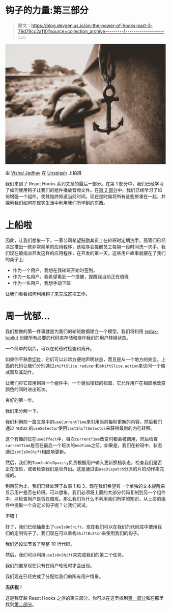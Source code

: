 # 钩子的力量:第三部分

> 原文：<https://blog.devgenius.io/on-the-power-of-hooks-part-3-78d79cc2a110?source=collection_archive---------1----------------------->

![](img/ad64972cc1e1ba7ec19e61f251ce4f7d.png)

由 [Vishal Jadhav](https://unsplash.com/@vishu_2star?utm_source=unsplash&utm_medium=referral&utm_content=creditCopyText) 在 [Unsplash](https://unsplash.com/?utm_source=unsplash&utm_medium=referral&utm_content=creditCopyText) 上拍摄

我们来到了 React Hooks 系列文章的最后一部分。在第 1 部分中，我们已经学习了如何使用钩子让我们的组件播放音频文件。在[第 2 部分](https://medium.com/@accounts_32070/on-the-power-of-hooks-part-2-8de86630648c)中，我们已经学习了如何增强一个组件，使其始终知道当前时间。现在是时候将所有这些拼凑在一起，并探索我们如何在现实生活中利用我们所学到的东西。

# 上船啦

因此，让我们想象一下，一家公司希望鼓励其员工在轮班时定期洗手。高管们已经决定推出一款非常简单的应用程序，该程序会提醒员工每隔一段时间洗一次手。我们现在被指派开发这样的应用程序，在开发的第一天，这些用户故事就摆在了我们的桌子上:

*   作为一个用户，我想在我轮班开始时签到。
*   作为一名用户，我希望看到一个提醒，提醒我当前正在值班
*   作为一名用户，我想手动下班

让我们看看如何利用钩子来完成这项工作。

# 周一忧郁…

我们想做的第一件事就是为我们的轮班数据建立一个模型。我们将利用 [redux-toolkit](https://redux-toolkit.js.org/) 创建所有必要的代码来存储和操作我们的用户转换状态。

一个简单的切片，可以在轮班时检查和离开。

如果你不熟悉[切片](https://redux-toolkit.js.org/api/createSlice)，它们可以非常方便地声明状态，而且是从一个地方的突变。上面的代码让我们分别通过`shiftSlice.reducer`和`shiftSlice.action`来访问一个缩减器及其动作。

让我们将它应用到第一个组件中，一个类似按钮的视图，它允许用户在相应地改变颜色的同时进出班次。

良好的第一步。

我们来分解一下。

我们利用前一篇文章中的`useCurrentTime`来引用当前每秒更新的内容。然后我们通过 redux 的`useSelector`使用`lastShiftSelector`来获得最新的内存转移。

这个有趣的位在`useEffect`中，每次`currentTime`改变时都会被调用，然后检查`currentTime`是否在最后一个班次的`endTime`之前。如果是，我们在轮班中，状态通过`setIsOnShift`相应地更新。

然后，我们的`TouchableOpacity`负责根据用户输入更新换档状态。检查我们是否正在值班，或者检查我们是否外出。这是通过由`useDispatch`分派的片的动作来完成的。

到目前为止，我们已经处理了故事 1 和 3，现在我们希望有一个单独的文本提醒来显示用户是否在轮班。可以想象，我们必须将上面的大部分代码复制到另一个组件中，以检查用户是否在值班。那么我们为什么不利用我们所学的知识，从上面的组件中提取一个自定义钩子呢？让我们试试。

不错！

好了，我们已经抽象出了`useIsOnShift`，现在我们可以在我们的代码库中使用我们的定制钩子了。我们现在可以重构`ShiftButton`来使用我们的钩子。

我们还设法节省了整整 10 行代码。

然后，我们可以利用`useIsOnShift`来完成我们的第二个任务。

我们的徽章现在只有在用户轮班时才会出现。

我们现在已经完成了分配给我们的所有用户情景。

**去庆祝！**

这是我穿越 React Hooks 之旅的第三部分。你可以在这里找到[第一部分](https://medium.com/@accounts_32070/on-the-power-of-react-hooks-49094e76709c)和在那里找到[第二部分](https://medium.com/@accounts_32070/on-the-power-of-hooks-part-2-8de86630648c)。